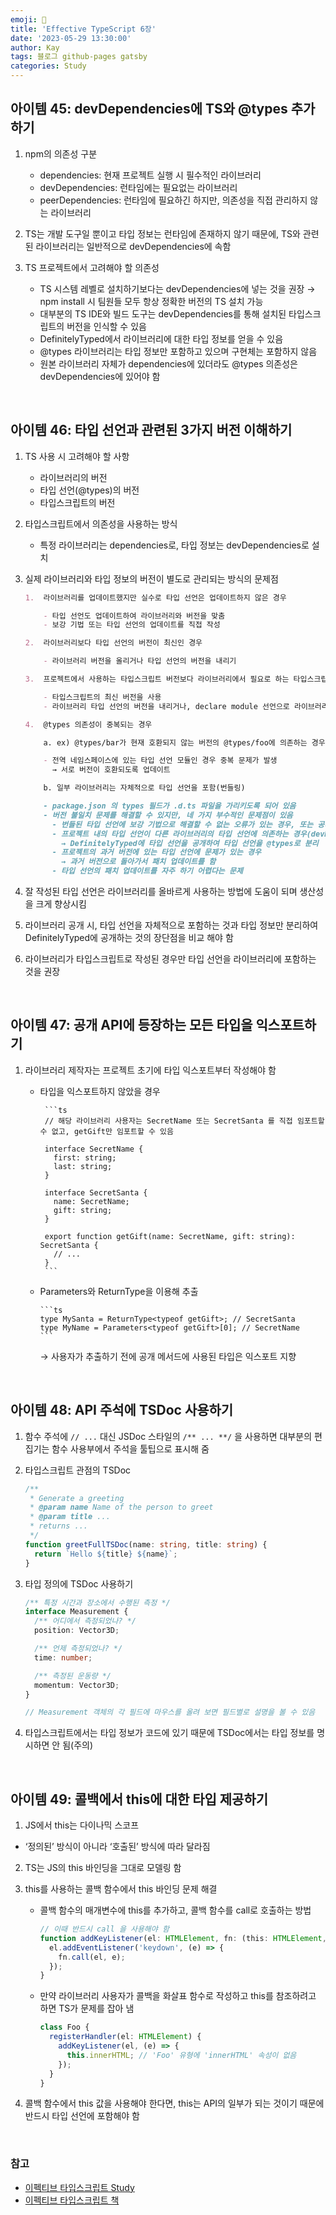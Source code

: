 ```yaml
---
emoji: 👋
title: 'Effective TypeScript 6장'
date: '2023-05-29 13:30:00'
author: Kay
tags: 블로그 github-pages gatsby
categories: Study
---
```


## 아이템 45: devDependencies에 TS와 @types 추가하기

1. npm의 의존성 구분

   - dependencies: 현재 프로젝트 실행 시 필수적인 라이브러리
   - devDependencies: 런타임에는 필요없는 라이브러리
   - peerDependencies: 런타임에 필요하긴 하지만, 의존성을 직접 관리하지 않는 라이브러리

2. TS는 개발 도구일 뿐이고 타입 정보는 런타임에 존재하지 않기 때문에, TS와 관련된 라이브러리는 일반적으로 devDependencies에 속함
3. TS 프로젝트에서 고려해야 할 의존성

   - TS 시스템 레벨로 설치하기보다는 devDependencies에 넣는 것을 권장
     → npm install 시 팀원들 모두 항상 정확한 버전의 TS 설치 가능
   - 대부분의 TS IDE와 빌드 도구는 devDependencies를 통해 설치된 타입스크립트의 버전을 인식할 수 있음
   - DefinitelyTyped에서 라이브러리에 대한 타입 정보를 얻을 수 있음
   - @types 라이브러리는 타입 정보만 포함하고 있으며 구현체는 포함하지 않음
   - 원본 라이브러리 자체가 dependencies에 있더라도 @types 의존성은 devDependencies에 있어야 함

<br>

## 아이템 46: 타입 선언과 관련된 3가지 버전 이해하기

1.  TS 사용 시 고려해야 할 사항

    - 라이브러리의 버전
    - 타입 선언(@types)의 버전
    - 타입스크립트의 버전

2.  타입스크립트에서 의존성을 사용하는 방식

    - 특정 라이브러리는 dependencies로, 타입 정보는 devDependencies로 설치

3.  실제 라이브러리와 타입 정보의 버전이 별도로 관리되는 방식의 문제점

    ```md
    1.  라이브러리를 업데이트했지만 실수로 타입 선언은 업데이트하지 않은 경우

        - 타입 선언도 업데이트하여 라이브러리와 버전을 맞춤
        - 보강 기법 또는 타입 선언의 업데이트를 직접 작성

    2.  라이브러리보다 타입 선언의 버전이 최신인 경우

        - 라이브러리 버전을 올리거나 타입 선언의 버전을 내리기

    3.  프로젝트에서 사용하는 타입스크립트 버전보다 라이브러리에서 필요로 하는 타입스크립트 버전이 최신인 경우

        - 타입스크립트의 최신 버전을 사용
        - 라이브러리 타입 선언의 버전을 내리거나, declare module 선언으로 라이브러리의 타입 정보를 없애 버림

    4.  @types 의존성이 중복되는 경우

        a. ex) @types/bar가 현재 호환되지 않는 버전의 @types/foo에 의존하는 경우

        - 전역 네임스페이스에 있는 타입 선언 모듈인 경우 중복 문제가 발생
          → 서로 버전이 호환되도록 업데이트

        b. 일부 라이브러리는 자체적으로 타입 선언을 포함(번들링)

        - package.json 의 types 필드가 .d.ts 파일을 가리키도록 되어 있음
        - 버전 불일치 문제를 해결할 수 있지만, 네 가지 부수적인 문제점이 있음
          - 번들된 타입 선언에 보강 기법으로 해결할 수 없는 오류가 있는 경우, 또는 공개 시점에는 잘 동작했지만 타입스크립트 버전이 올라가면서 오류가 발생하는 경우(번들된 타입에서는 @types의 버전 선택 불가능)
          - 프로젝트 내의 타입 선언이 다른 라이브러리의 타입 선언에 의존하는 경우(devDependencies에 들어간 의존성을 다른 사용자는 설치할 수 없기 때문)
            → DefinitelyTyped에 타입 선언을 공개하여 타입 선언을 @types로 분리
          - 프로젝트의 과거 버전에 있는 타입 선언에 문제가 있는 경우
            → 과거 버전으로 돌아가서 패치 업데이트를 함
          - 타입 선언의 패치 업데이트를 자주 하기 어렵다는 문제
    ```

4.  잘 작성된 타입 선언은 라이브러리를 올바르게 사용하는 방법에 도움이 되며 생산성을 크게 향상시킴

5.  라이브러리 공개 시, 타입 선언을 자체적으로 포함하는 것과 타입 정보만 분리하여 DefinitelyTyped에 공개하는 것의 장단점을 비교 해야 함

6.  라이브러리가 타입스크립트로 작성된 경우만 타입 선언을 라이브러리에 포함하는 것을 권장

<br>

## 아이템 47: 공개 API에 등장하는 모든 타입을 익스포트하기

1.  라이브러리 제작자는 프로젝트 초기에 타입 익스포트부터 작성해야 함

    - 타입을 익스포트하지 않았을 경우

           ```ts
           // 해당 라이브러리 사용자는 SecretName 또는 SecretSanta 를 직접 임포트할 수 없고, getGift만 임포트할 수 있음

           interface SecretName {
             first: string;
             last: string;
           }

           interface SecretSanta {
             name: SecretName;
             gift: string;
           }

           export function getGift(name: SecretName, gift: string): SecretSanta {
             // ...
           }
           ```

    - Parameters와 ReturnType을 이용해 추출

          ```ts
          type MySanta = ReturnType<typeof getGift>; // SecretSanta
          type MyName = Parameters<typeof getGift>[0]; // SecretName
          ```

      → 사용자가 추출하기 전에 공개 메서드에 사용된 타입은 익스포트 지향

<br>

## 아이템 48: API 주석에 TSDoc 사용하기

1.  함수 주석에 `// ...` 대신 JSDoc 스타일의 `/** ... **/` 을 사용하면 대부분의 편집기는 함수 사용부에서 주석을 툴팁으로 표시해 줌
2.  타입스크립트 관점의 TSDoc

    ```ts
    /**
     * Generate a greeting
     * @param name Name of the person to greet
     * @param title ...
     * returns ...
     */
    function greetFullTSDoc(name: string, title: string) {
      return `Hello ${title} ${name}`;
    }
    ```

3.  타입 정의에 TSDoc 사용하기

    ```ts
    /** 특정 시간과 장소에서 수행된 측정 */
    interface Measurement {
      /** 어디에서 측정되었나? */
      position: Vector3D;

      /** 언제 측정되었나? */
      time: number;

      /** 측정된 운동량 */
      momentum: Vector3D;
    }

    // Measurement 객체의 각 필드에 마우스를 올려 보면 필드별로 설명을 볼 수 있음
    ```

4.  타입스크립트에서는 타입 정보가 코드에 있기 때문에 TSDoc에서는 타입 정보를 명시하면 안 됨(주의)

<br>

## 아이템 49: 콜백에서 this에 대한 타입 제공하기

1. JS에서 this는 다이나믹 스코프

- ‘정의된’ 방식이 아니라 ‘호출된’ 방식에 따라 달라짐

2.  TS는 JS의 this 바인딩을 그대로 모델링 함
3.  this를 사용하는 콜백 함수에서 this 바인딩 문제 해결

    - 콜백 함수의 매개변수에 this를 추가하고, 콜백 함수를 call로 호출하는 방법

      ```ts
      // 이때 반드시 call 을 사용해야 함
      function addKeyListener(el: HTMLElement, fn: (this: HTMLElement, e: KeyboardEvent) => void) {
        el.addEventListener('keydown', (e) => {
          fn.call(el, e);
        });
      }
      ```

    - 만약 라이브러리 사용자가 콜백을 화살표 함수로 작성하고 this를 참조하려고 하면 TS가 문제를 잡아 냄

      ```ts
      class Foo {
        registerHandler(el: HTMLElement) {
          addKeyListener(el, (e) => {
            this.innerHTML; // 'Foo' 유형에 'innerHTML' 속성이 없음
          });
        }
      }
      ```

4.  콜백 함수에서 this 값을 사용해야 한다면, this는 API의 일부가 되는 것이기 때문에 반드시 타입 선언에 포함해야 함

<br>

### 참고

- [이펙티브 타입스크립트 Study](https://github.com/pagers-org/Effective-TypeScript)
- [이펙티브 타입스크립트 책](http://www.yes24.com/Product/Goods/102124327)

```toc

```
